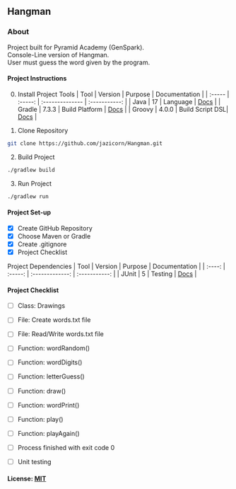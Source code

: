 ## Hangman

### About
Project built for Pyramid Academy (GenSpark).<br>
Console-Line version of Hangman. <br>
User must guess the word given by the program. 

#### Project Instructions

0. Install Project Tools
|  Tool  | Version |     Purpose     | Documentation |
| :----- | :-----: | :-------------- | :-----------: |
| Java   |  17     | Language        | [Docs](https://docs.oracle.com/en/java/javase/17/) |
| Gradle |  7.3.3  | Build Platform  | [Docs](https://docs.gradle.org/current/userguide/userguide.html) |
| Groovy |  4.0.0  | Build Script DSL| [Docs](https://groovy-lang.org/documentation.html) |

1. Clone Repository
```bash
git clone https://github.com/jazicorn/Hangman.git
```
2. Build Project
```bash
./gradlew build
```
3. Run Project
```bash
./gradlew run
```

#### Project Set-up
- [X] Create GitHub Repository
- [X] Choose Maven or Gradle
- [X] Create .gitignore
- [X] Project Checklist

Project Dependencies
|  Tool  | Version |     Purpose     | Documentation |
| :----: | :-----: | :-------------: | :-----------: |
| JUnit  |    5    | Testing         | [Docs](https://junit.org/junit5/docs/current/user-guide/) |

#### Project Checklist
- [ ] Class: Drawings
- [ ] File: Create words.txt file
- [ ] File: Read/Write words.txt file
- [ ] Function: wordRandom()
- [ ] Function: wordDigits()
- [ ] Function: letterGuess()
- [ ] Function: draw()
- [ ] Function: wordPrint()
- [ ] Function: play()
- [ ] Function: playAgain()
- [ ] Process finished with exit code 0
- [ ] Unit testing


#### License: [MIT](https://choosealicense.com/licenses/mit/)